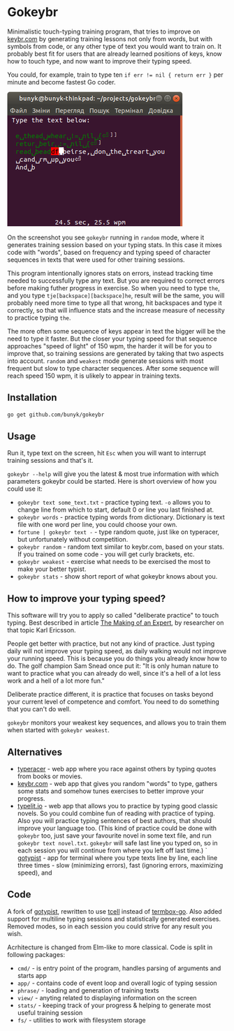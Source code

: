 # Gokeybr
Minimalistic touch-typing training program, that tries to improve on [keybr.com](https://www.keybr.com/) by generating training lessons not only from words, but with symbols from code, or any other type of text you would want to train on. It probably best fit for users that are already learned positions of keys, know how to touch type, and now want to improve their typing speed.

You could, for example, train to type ten `if err != nil { return err }` per minute and become fastest Go coder.

![Screenshot of a Gokeybr session](screenshot.png)

On the screenshot you see `gokeybr` running in `random` mode, where it generates training session based on your typing stats. In this case it mixes code with "words", based on frequency and typing speed of character sequences in texts that were used for other training sessions.

This program intentionally ignores stats on errors, instead tracking time needed to successfully type any text. But you are required to correct errors before making futher progress in exercise. So when you need to type `the`, and you type `tje[backspace][backspace]he`, result will be the same, you will probably need more time to type all that wrong, hit backspaces and type it correctly, so that will influence stats and the increase measure of necessity to practice typing `the`.

The more often some sequence of keys appear in text the bigger will be the need to type it faster. But the closer your typing speed for that sequence approaches "speed of light" of 150 wpm, the harder it will be for you to improve that, so training sessions are generated by taking that two aspects into account. `random` and `weakest` mode generate sessions with most frequent but slow to type character sequences. After some sequence will reach speed 150 wpm, it is ulikely to appear in training texts.

## Installation
```bash
go get github.com/bunyk/gokeybr
```

## Usage
Run it, type text on the screen, hit `Esc` when you will want to interrupt training sessions and that's it.

`gokeybr --help` will give you the latest & most true information with which parameters gokeybr could be started. Here is short overview of how you could use it:

- `gokeybr text some_text.txt` - practice typing text. `-o` allows you to change line from which to start, default 0 or line you last finished at.
- `gokeybr words` - practice typing words from dictionary. Dictionary is text file with one word per line, you could choose your own.
- `fortune | gokeybr text -` - type random quote, just like on typeracer, but unfortunately without competition.
- `gokeybr random` - random text similar to keybr.com, based on your stats. If you trained on some code - you will get curly brackets, etc.
- `gokeybr weakest` - exercise what needs to be exercised the most to make your better typist.
- `gokeybr stats` - show short report of what gokeybr knows about you.


## How to improve your typing speed?
This software will try you to apply so called "deliberate practice" to touch typing. Best described in article
[The Making of an Expert](https://hbr.org/2007/07/the-making-of-an-expert), by researcher on that topic Karl Ericsson.

People get better with practice, but not any kind of practice. Just typing daily will not improve your typing speed, as daily walking would not improve your running speed. This is because you do things you already know how to do. The golf champion Sam Snead once put it: "It is only human nature to want to practice what you can already do well, since it's a hell of a lot less work and a hell of a lot more fun."
 
Deliberate practice different, it is practice that focuses on tasks beyond your current level of competence and comfort. You need to do something that you can't do well.

`gokeybr` monitors your weakest key sequences, and allows you to train them when started with `gokeybr weakest`. 

## Alternatives

- [typeracer](https://play.typeracer.com/) - web app where you race against others by typing quotes from books or movies.
- [keybr.com](https://www.keybr.com/) - web app that gives you random "words" to type, gathers some stats and somehow tunes exercises to better improve your progress.
- [typelit.io](https://www.typelit.io/) - web app that allows you to practice by typing good classic novels. So you could combine fun of reading with practice of typing. Also you will practice typing sentences of best authors, that should improve your language too. (This kind of practice could be done with `gokeybr` too, just save your favourite novel in some text file, and run `gokeybr text novel.txt`. `gokeybr` will safe last line you typed on, so in each session you will continue from where you left off last time.)
` [gotypist](https://github.com/pb-/gotypist) - app for terminal where you type texts line by line, each line three times - slow (minimizing errors), fast (ignoring errors, maximizing speed), and 


## Code
A fork of [gotypist](https://github.com/pb-/gotypist), rewritten to use [tcell](https://github.com/gdamore/tcell/) instead of [termbox-go](https://github.com/nsf/termbox-go). Also added support for multiline typing sessions and statistically generated exercises. Removed modes, so in each session you could strive for any result you wish.

Acrhitecture is changed from Elm-like to more classical. Code is split in following packages:

- `cmd/` - is entry point of the program, handles parsing of arguments and starts app
- `app/` - contains code of event loop and overall logic of typing session
- `phrase/` - loading and generation of training texts
- `view/` - anyting related to displaying information on the screen
- `stats/` - keeping track of your progress & helping to generate most useful training session
- `fs/` - utilities to work with filesystem storage
